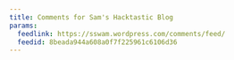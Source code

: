 ```yaml
---
title: Comments for Sam's Hacktastic Blog
params:
  feedlink: https://sswam.wordpress.com/comments/feed/
  feedid: 8beada944a608a0f7f225961c6106d36
---
```

